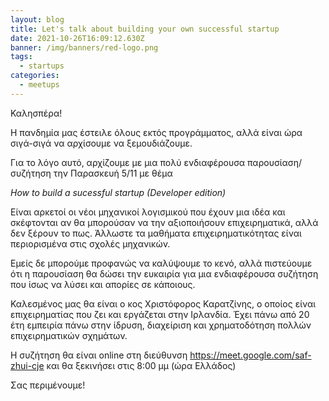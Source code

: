 ```yaml
---
layout: blog
title: Let's talk about building your own successful startup
date: 2021-10-26T16:09:12.630Z
banner: /img/banners/red-logo.png
tags:
  - startups
categories:
  - meetups
---
```

Καλησπέρα!

Η πανδημία μας έστειλε όλους εκτός προγράμματος, αλλά είναι ώρα σιγά-σιγά να αρχίσουμε να ξεμουδιάζουμε.

Για το λόγο αυτό, αρχίζουμε με μια πολύ ενδιαφέρουσα παρουσίαση/συζήτηση την Παρασκευή 5/11 με θέμα 

*How to build a sucessful startup (Developer edition)*

Είναι αρκετοί οι νέοι μηχανικοί λογισμικού που έχουν μια ιδέα και  σκέφτονται αν θα μπορούσαν να την αξιοποιήσουν επιχειρηματικά, αλλά δεν ξέρουν το πως. Άλλωστε τα μαθήματα επιχειρηματικότητας είναι περιορισμένα στις σχολές μηχανικών.

Εμείς δε μπορούμε προφανώς να καλύψουμε το κενό,  αλλά πιστεύουμε ότι η παρουσίαση θα δώσει την ευκαιρία για μια ενδιαφέρουσα συζήτηση που ίσως να λύσει και απορίες σε κάποιους.

Καλεσμένος μας θα είναι ο κος Χριστόφορος Καρατζίνης, ο οποίος είναι επιχειρηματίας που ζει και εργάζεται στην Ιρλανδία. Έχει πάνω από 20 έτη εμπειρία πάνω στην ίδρυση, διαχείριση και χρηματοδότηση πολλών επιχειρηματικών σχημάτων.

 Η συζήτηση θα είναι online στη διεύθυνση <https://meet.google.com/saf-zhui-cje> και θα ξεκινήσει στις 8:00 μμ (ώρα Ελλάδος)

Σας περιμένουμε!